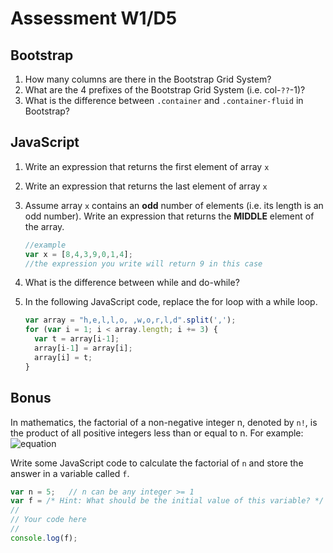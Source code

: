 # Assessment W1/D5
## Bootstrap
1. How many columns are there in the Bootstrap Grid System?
1. What are the 4 prefixes of the Bootstrap Grid System (i.e. col-`??`-1)?
1. What is the difference between `.container` and `.container-fluid` in Bootstrap?


## JavaScript
1. Write an expression that returns the first element of array `x`
1. Write an expression that returns the last element of array `x`
1. Assume array `x` contains an **odd** number of elements (i.e. its length is an odd number). Write an expression that returns the **MIDDLE** element of the array.
   ``` javascript
   //example
   var x = [8,4,3,9,0,1,4];
   //the expression you write will return 9 in this case
   ```

1. What is the difference between while and do-while?
1. In the following JavaScript code, replace the for loop with a while loop.

   ``` javascript
   var array = "h,e,l,l,o, ,w,o,r,l,d".split(',');
   for (var i = 1; i < array.length; i += 3) {
     var t = array[i-1];
     array[i-1] = array[i];
     array[i] = t;
   }
   ```

## Bonus
In mathematics, the factorial of a non-negative integer n, denoted by `n!`, is the product of all positive integers less than or equal to n. For example:
![equation](https://upload.wikimedia.org/math/9/3/9/939c013423574cad70f33eaa7dd68f0c.png)

Write some JavaScript code to calculate the factorial of `n` and store the answer in a variable called `f`.

   ``` javascript
   var n = 5;   // n can be any integer >= 1
   var f = /* Hint: What should be the initial value of this variable? */
   //
   // Your code here
   //
   console.log(f);
   ```

